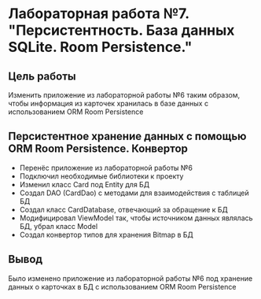 # Лабораторная работа №7. "Персистентность. База данных SQLite. Room Persistence."
## Цель работы
Изменить приложение из лабораторной работы №6 таким образом, чтобы информация из карточек хранилась в базе данных с использованием ORM Room Persistence
## Персистентное хранение данных с помощью ORM Room Persistence. Конвертор
- Перенёс приложение из лабораторной работы №6
- Подключил необходимые библиотеки к проекту
- Изменил класс Card под Entity для БД 
- Создал  DAO (CardDao) с методами для взаимодействия с таблицей БД
- Создал класс CardDatabase, отвечающий за обращение к БД
- Модифицировал ViewModel так, чтобы источником данных являлась БД, убрал класс Model
- Создал конвертор типов для хранения Bitmap в БД
## Вывод
Было изменено приложение из лабораторной работы №6 под хранение данных о карточках в БД с использованием ORM Room Persistence